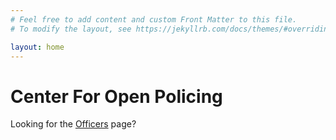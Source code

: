 ```yaml
---
# Feel free to add content and custom Front Matter to this file.
# To modify the layout, see https://jekyllrb.com/docs/themes/#overriding-theme-defaults

layout: home
---
```


<main>
    <h1>Center For Open Policing</h1>
    <p>Looking for the <a href="/officers">Officers</a> page?</p>
</main>
